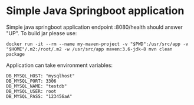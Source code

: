 # Simple Java Springboot application
Simple java springboot application
endpoint :8080/health should answer "UP".
To build jar please use:
```
docker run -it --rm --name my-maven-project -v "$PWD":/usr/src/app -v "$HOME"/.m2:/root/.m2 -w /usr/src/app maven:3.6-jdk-8 mvn clean package
```
Application can take environment variables:
```
DB_MYSQL_HOST: "mysqlhost"
DB_MYSQL_PORT: 3306
DB_MYSQL_NAME: "testdb"
DB_MYSQL_USER: root
DB_MYSQL_PASS: "123456aA"
```
